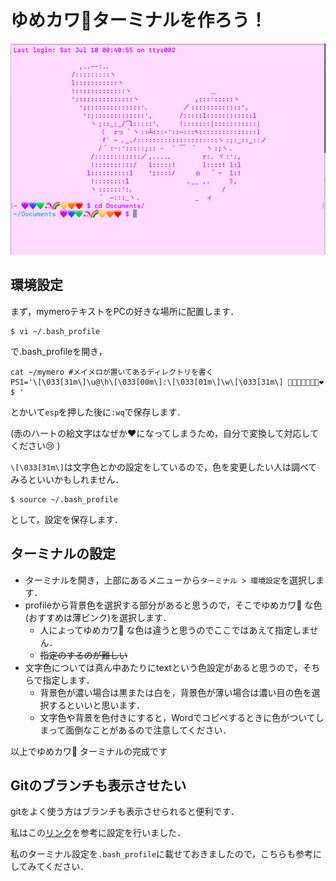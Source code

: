 # ゆめカワ🦄ターミナルを作ろう！

![img](https://github.com/NamikoToriyama/yumeKAWA-terminal/blob/master/mymero.png)
## 環境設定
まず，mymeroテキストをPCの好きな場所に配置します．

```
$ vi ~/.bash_profile
```
で.bash_profileを開き，

```
cat ~/mymero #メイメロが置いてあるディレクトリを書く
PS1='\[\033[31m\]\u@\h\[\033[00m\]:\[\033[01m\]\w\[\033[31m\] 💜💙💚🦄🌈💛🧡❤︎ $ '
```
とかいて`esp`を押した後に`:wq`で保存します．

(赤のハートの絵文字はなぜか❤︎になってしまうため，自分で変換して対応してください😢 )

`\[\033[31m\]`は文字色とかの設定をしているので，色を変更したい人は調べてみるといいかもしれません．

```
$ source ~/.bash_profile
```
として，設定を保存します．

## ターミナルの設定
- ターミナルを開き，上部にあるメニューから`ターミナル > 環境設定`を選択します．
- profileから背景色を選択する部分があると思うので，そこでゆめカワ🦄 な色(おすすめは薄ピンク)を選択します．
    - 人によってゆめカワ🦄 な色は違うと思うのでここではあえて指定しません．
    - ~~指定のするのが難しい~~
- 文字色については真ん中あたりにtextという色設定があると思うので，そちらで指定します．
    - 背景色が濃い場合は黒または白を，背景色が薄い場合は濃い目の色を選択するといいと思います．
    - 文字色や背景を色付きにすると，Wordでコピペするときに色がついてしまって面倒なことがあるので注意してください．

以上でゆめカワ🦄 ターミナルの完成です

## Gitのブランチも表示させたい
gitをよく使う方はブランチも表示させられると便利です．

私はこの[リンク](https://qiita.com/lemtosh469/items/334ff76366e054a3a3aa)を参考に設定を行いました．

私のターミナル設定を`.bash_profile`に載せておきましたので，こちらも参考にしてみてください．
